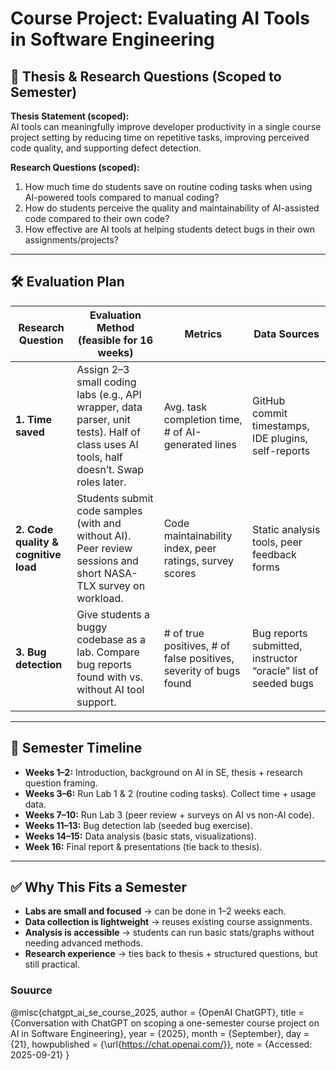 # Course Project: Evaluating AI Tools in Software Engineering

## 🎯 Thesis & Research Questions (Scoped to Semester)

**Thesis Statement (scoped):**  
AI tools can meaningfully improve developer productivity in a single course project setting by reducing time on repetitive tasks, improving perceived code quality, and supporting defect detection.  

**Research Questions (scoped):**
1. How much time do students save on routine coding tasks when using AI-powered tools compared to manual coding?  
2. How do students perceive the quality and maintainability of AI-assisted code compared to their own code?  
3. How effective are AI tools at helping students detect bugs in their own assignments/projects?  

---

## 🛠️ Evaluation Plan

| Research Question | Evaluation Method (feasible for 16 weeks) | Metrics | Data Sources |
|-------------------|--------------------------------------------|---------|--------------|
| **1. Time saved** | Assign 2–3 small coding labs (e.g., API wrapper, data parser, unit tests). Half of class uses AI tools, half doesn’t. Swap roles later. | Avg. task completion time, # of AI-generated lines | GitHub commit timestamps, IDE plugins, self-reports |
| **2. Code quality & cognitive load** | Students submit code samples (with and without AI). Peer review sessions and short NASA-TLX survey on workload. | Code maintainability index, peer ratings, survey scores | Static analysis tools, peer feedback forms |
| **3. Bug detection** | Give students a buggy codebase as a lab. Compare bug reports found with vs. without AI tool support. | # of true positives, # of false positives, severity of bugs found | Bug reports submitted, instructor “oracle” list of seeded bugs |

---

## 📅 Semester Timeline

- **Weeks 1–2:** Introduction, background on AI in SE, thesis + research question framing.  
- **Weeks 3–6:** Run Lab 1 & 2 (routine coding tasks). Collect time + usage data.  
- **Weeks 7–10:** Run Lab 3 (peer review + surveys on AI vs non-AI code).  
- **Weeks 11–13:** Bug detection lab (seeded bug exercise).  
- **Weeks 14–15:** Data analysis (basic stats, visualizations).  
- **Week 16:** Final report & presentations (tie back to thesis).  

---

## ✅ Why This Fits a Semester

- **Labs are small and focused** → can be done in 1–2 weeks each.  
- **Data collection is lightweight** → reuses existing course assignments.  
- **Analysis is accessible** → students can run basic stats/graphs without needing advanced methods.  
- **Research experience** → ties back to thesis + structured questions, but still practical.  



### Souurce
@misc{chatgpt_ai_se_course_2025,
  author       = {OpenAI ChatGPT},
  title        = {Conversation with ChatGPT on scoping a one-semester course project on AI in Software Engineering},
  year         = {2025},
  month        = {September},
  day          = {21},
  howpublished = {\url{https://chat.openai.com/}},
  note         = {Accessed: 2025-09-21}
}
